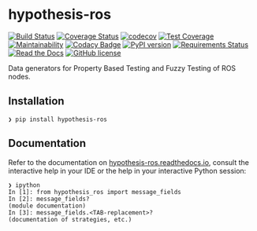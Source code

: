 # hypothesis-ros

[![Build Status](https://travis-ci.org/ros-testing/hypothesis-ros.svg?branch=master)](https://travis-ci.org/ros-testing/hypothesis-ros)
[![Coverage Status](https://coveralls.io/repos/github/ros-testing/hypothesis-ros/badge.svg?branch=master)](https://coveralls.io/github/ros-testing/hypothesis-ros?branch=master)
[![codecov](https://codecov.io/gh/ros-testing/hypothesis-ros/branch/master/graph/badge.svg)](https://codecov.io/gh/ros-testing/hypothesis-ros)
[![Test Coverage](https://api.codeclimate.com/v1/badges/e057bec073abefcab8ce/test_coverage)](https://codeclimate.com/github/ros-testing/hypothesis-ros/test_coverage)
[![Maintainability](https://api.codeclimate.com/v1/badges/e057bec073abefcab8ce/maintainability)](https://codeclimate.com/github/ros-testing/hypothesis-ros/maintainability)
[![Codacy Badge](https://api.codacy.com/project/badge/Grade/eb6e934da2554becb7923fd55c77fa3c)](https://www.codacy.com/project/fkromer/hypothesis-ros/dashboard?utm_source=github.com&amp;utm_medium=referral&amp;utm_content=ros-testing/hypothesis-ros&amp;utm_campaign=Badge_Grade_Dashboard)
[![PyPI version](https://badge.fury.io/py/hypothesis-ros.svg)](https://badge.fury.io/py/hypothesis-ros)
[![Requirements Status](https://requires.io/github/ros-testing/hypothesis-ros/requirements.svg?branch=master)](https://requires.io/github/ros-testing/hypothesis-ros/requirements/?branch=master)
[![Read the Docs](https://img.shields.io/readthedocs/pip.svg)](http://hypothesis-ros.readthedocs.io/)
[![GitHub license](https://img.shields.io/github/license/fkromer/hypothesis-ros.svg)](https://github.com/fkromer/hypothesis-ros/blob/master/LICENSE)

Data generators for Property Based Testing and Fuzzy Testing of ROS nodes.

## Installation

    ❯ pip install hypothesis-ros

## Documentation

Refer to the documentation on [hypothesis-ros.readthedocs.io](https://hypothesis-ros.readthedocs.io), consult the interactive help in your IDE or the help in your interactive Python session:

    ❯ ipython
    In [1]: from hypothesis_ros import message_fields
    In [2]: message_fields?
    (module documentation)
    In [3]: message_fields.<TAB-replacement>?
    (documentation of strategies, etc.)
